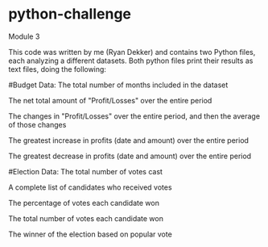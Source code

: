 # python-challenge
Module 3 

This code was written by me (Ryan Dekker) and contains two Python files, each analyzing a different datasets. Both python files print their results as text files, doing the following:

#Budget Data:
The total number of months included in the dataset

The net total amount of "Profit/Losses" over the entire period

The changes in "Profit/Losses" over the entire period, and then the average of those changes

The greatest increase in profits (date and amount) over the entire period

The greatest decrease in profits (date and amount) over the entire period

#Election Data:
The total number of votes cast

A complete list of candidates who received votes

The percentage of votes each candidate won

The total number of votes each candidate won

The winner of the election based on popular vote
